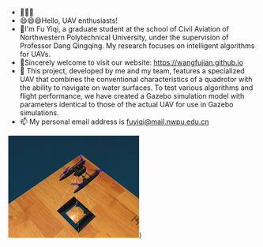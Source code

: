 - 👋👋👋
- 😄😄😄Hello, UAV enthusiasts! 
- 🌱I'm Fu Yiqi, a graduate student at the school of Civil Aviation of Northwestern Polytechnical University, under the supervision of Professor Dang Qingqing. My research focuses on intelligent algorithms for UAVs.
- 💞️Sincerely welcome to visit our website: https://wangfujian.github.io 
- 👀 This project, developed by me and my team, features a specialized UAV that combines the conventional characteristics of a quadrotor with the ability to navigate on water surfaces. 
To test various algorithms and flight performance, we have created a Gazebo simulation model with parameters identical to those of the actual UAV for use in Gazebo simulations.
- 📫 My personal email address is fuyiqi@mail.nwpu.edu.cn
<!---
ffYYq/ffYYq is a ✨ special ✨ repository because its `README.md` (this file) appears on your GitHub profile.
You can click the Preview link to take a look at your changes.
--->
![image](https://github.com/ffYYq/-A-self-developed-amphibious-quadrotor-UAV-model-for-Gazebo-simulation/blob/main/image.png))
